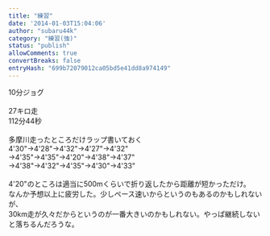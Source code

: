 ```yaml
---
title: "練習"
date: '2014-01-03T15:04:06'
author: "subaru44k"
category: "練習(強)"
status: "publish"
allowComments: true
convertBreaks: false
entryHash: "699b72079012ca05bd5e41dd8a974149"
---
```

10分ジョグ<br>
<br>
27キロ走<br>
112分44秒<br>
<br>
多摩川走ったところだけラップ書いておく<br>
4'30"→4'28"→4'32"→4'27"→4'32"<br>
→4'35"→4'35"→4'20"→4'38"→4'37"<br>
→4'38"→4'32"→4'35"→4'30"→4'33"<br>
<br>
4'20"のところは適当に500mくらいで折り返したから距離が短かっただけ。<br>
なんか予想以上に疲労した。少しペース速いからというのもあるのかもしれないが、<br>
30km走が久々だからというのが一番大きいのかもしれない。やっぱ継続しないと落ちるんだろうな。
